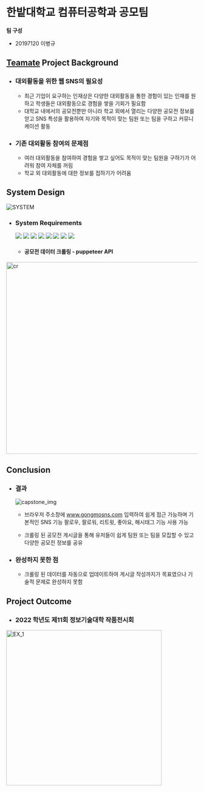 # 한밭대학교 컴퓨터공학과 공모팀

**팀 구성**

- 20197120 이병규

## <u>Teamate</u> Project Background

- ### 대외활동을 위한 웹 SNS의 필요성
  - 최근 기업이 요구하는 인재상은 다양한 대외활동을 통한 경험이 있는 인재를 원하고 학생들은 대외활동으로 경험을 쌓을 기회가 필요함
  - 대학교 내에서의 공모전뿐만 아니라 학교 외에서 열리는 다양한 공모전 정보를 얻고 SNS 특성을 활용하여 자기와 목적이 맞는 팀원 또는 팀을 구하고 커뮤니케이션 활동
- ### 기존 대외활동 참여의 문제점
  - 여러 대외활동을 참여하여 경험을 쌓고 싶어도 목적이 맞는 팀원을 구하기가 어려워 참여 자체를 꺼림
  - 학교 외 대외활동에 대한 정보를 접하기가 어려움

## System Design

![SYSTEM](https://user-images.githubusercontent.com/81899557/205962689-f2f9aecf-badd-44c7-ae97-f56b14c1c5da.JPG)

- ### System Requirements

  <img src="https://img.shields.io/badge/javascript-F7DF1E?style=for-the-badge&logo=javascript&logoColor=black">
  <img src="https://img.shields.io/badge/Next.js-000000?style=flat-square&logo=Next.js&logoColor=white"/>
  <img src="https://img.shields.io/badge/react-61DAFB?style=for-the-badge&logo=react&logoColor=black">
  <img src="https://img.shields.io/badge/node.js-339933?style=for-the-badge&logo=Node.js&logoColor=white">
  <img src="https://img.shields.io/badge/mysql-4479A1?style=for-the-badge&logo=mysql&logoColor=white">
  <img src="https://img.shields.io/badge/express-000000?style=for-the-badge&logo=express&logoColor=white">
  <img src="https://img.shields.io/badge/amazonaws-232F3E?style=for-the-badge&logo=amazonaws&logoColor=white">
  <img src="https://img.shields.io/badge/git-F05032?style=for-the-badge&logo=git&logoColor=white">

  - #### 공모전 데이터 크롤링 - puppeteer API

<img width="505" alt="cr" src="https://user-images.githubusercontent.com/81899557/206161011-1d577a38-d878-45a9-a38a-77ec1e1d6a76.png">

## Conclusion

- ### 결과

  ![capstone_img](https://user-images.githubusercontent.com/81899557/206114954-6e03319a-58a1-4d80-abc4-40e1b3ea267d.JPG)

  - 브라우저 주소창에 www.gongmosns.com 입력하여 쉽게 접근 가능하며 기본적인 SNS 기능 팔로우, 팔로워, 리트윗, 좋아요, 해시태그 기능 사용 가능

  - 크롤링 된 공모전 게시글을 통해 유저들이 쉽게 팀원 또는 팀을 모집할 수 있고 다양한 공모전 정보를 공유

- ### 완성하지 못한 점
  - 크롤링 된 데이터를 자동으로 업데이트하여 게시글 작성까지가 목표였으나 기술적 문제로 완성하지 못함

## Project Outcome

- ### 2022 학년도 제11회 정보기술대학 작품전시회
<img width="409" alt="EX_1" src="https://user-images.githubusercontent.com/81899557/205973852-8ab7b45a-72a0-48e3-9a97-043795148744.png">
